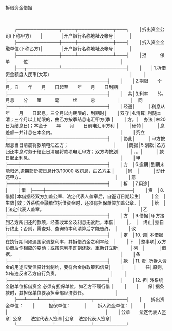 



拆借资金借据



 

　　


　　┌─────────────┬────┬───────────┬───┐
　　│拆出资金公司(下称甲方)　　│　　　　│开户银行名称地址及帐号│　　　│
　　├─────────────┼────┼───────────┼───┤
　　│拆入资金金融单位(下称乙方)│　　　　│开户银行名称地址及帐号│　　　│
　　├─────────────┼────┴───────────┴───┤
　　│担　　　保　　　单　　　位│　　　　　　　　　　　　　　　　　　　　│
　　├──┬──────────┴────────────────────┤
　　│　　│1.拆借资金额度人民币(大写)　　　　　　　　　　　　　　　　　　│
　　│　　├───────────────────────────────┤
　　│　　│2.期限　　个月，自　　年　　月　　日起至　　年　　月　　日到期│
　　│　　├───────────────────────────────┤
　　│　共│3.利率　　‰月息　　分　　厘　　　毫　　　丝　　　忽　　　　　│
　　│　同├───┬───────────────────────────┤
　　│经遵│　　　│利息从　　年　　月　　日起息，三个月以内期限的，到期时│
　　│双守│4.清算│利随本清；三个月以上期限的，由乙方按季结息电汇甲方(季 │
　　│方。│　办法│末20日为结息日)；本金于　　年　　月　　日前电汇甲方利 │
　　│研特│　　　│息差额一并计息在本金内。　　　　　　　　　　　　　　　│
　　│究立├───┼───────────────────────────┤
　　│协此│　　　│甲方按起息当日清晨将款项电汇乙方；　　　　　　　　　　│
　　│商据│5.划款│乙方归还本息时务于结止日清晨将款项电汇甲方；双方均按划│
　　│，。│　　　│款日起止利息。　　　　　　　　　　　　　　　　　　　　│
　　│甲　├───┼───────────────────────────┤
　　│方　│6.逾期│到期未能归还,逾期部份按日息计3/10000 收罚息，由乙方主 │
　　│同　│　　　│动计还甲方。　　　　　　　　　　　　　　　　　　　　　│
　　│意　├───┼───────────────────────────┤
　　│拆　│7.用途│　　　　　　　　　　　　　　　　　　　　　　　　　　　│
　　│借　├───┼───────────────────────────┤
　　│资　│8.借据│本借据经双方加盖公章、法定代表人盖章后，自签订日期起生│
　　│金　│　生效│效；外系统金融单位拆借资金时，还须有担保单位加盖公章、│
　　│给　│　　　│法定代表人盖章。　　　　　　　　　　　　　　　　　　　│
　　│乙　├───┼───────────────────────────┤
　　│方　│9.借据│甲方接到乙方所归还的款项，经查收本金及利息无讹后，本借│
　　│，　│　终止│据自行终止；否则，需查对、查询待本利清算后才能告终。　│
　　│议　├───┼───────────────────────────┤
　　│定　│10. 调│本借据在执行期间如遇国家调整利率，其拆借资金之利率经　│
　　│下　│整事项│双方协商后作相应的变动；或按原利率即刻还款，重新订立新│
　　│列　│　　　│借据。　　　　　　　　　　　　　　　　　　　　　　　　│
　　│条　├───┼───────────────────────────┤
　　│款　│11. 责│所拆入资金的用途应受信贷计划制约，要符合金融政策和信贷│
　　│　　│　　任│原则，如有违反者乙方自行负责。　　　　　　　　　　　　│
　　│　　├───┼───────────────────────────┤
　　│　　│12. 担│外系统金融单位拆借资金,必须有担保单位，如乙方不履行借 │
　　│　　│　　保│据条款时，其担保单位要承担全部经济责任。　　　　　　　│
　　├──┴───┴────┬───────────┬──────────┤
　　│　　拆出资金单位：　　│　　　担保单位：　　　│　　 拆入资金单位： │
　　│　　　　　　　　　　　│　　　　　　　　　　　│　　　　　　　　　　│
　　│公章　　法定代表人签章│公章　　法定代表人签章│公章　法定代表人签章│
　　└───────────┴───────────┴──────────┘
　　


　　